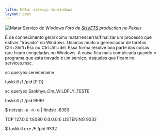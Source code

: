 ```yaml
---
title: Matar serviço do windows
layout: post
---
```


![Matar Serviço do Windows]({{site.baseurl}}/assets/images/posts_img/matar-servico-windows.jpg)
*Foto de [SHVETS](https://instagram.com/sh.vets) production no Pexels*


É de conhecimento geral como matar/encerrar/finalizar um processo que estiver “travado” no Windows.
Usamos muito o gerenciador de tarefas Ctrl+Shift+Esc ou Ctrl+Alt+del. 
Essa forma resolve boa parte das coisas que ficam congeladas no Windows.
A coisa fica mais complicada quando o programa que está travado é um serviço, daqueles que ficam no services.msc.


sc queryex servicename 


taskkill /f /pid [PID] 

sc queryex Sankhya_Om_WILDFLY_TESTE 

taskkill /f /pid 9999 

 

$ netstat -a -n -o | findstr :8080 

TCP    127.0.0.1:8080         0.0.0.0:0              LISTENING       9332 

$ taskkill.exe /F /pid 9332  
